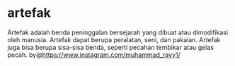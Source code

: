# artefak
Artefak adalah benda peninggalan bersejarah yang dibuat atau dimodifikasi oleh manusia. Artefak dapat berupa peralatan, seni, dan pakaian. Artefak juga bisa berupa sisa-sisa benda, seperti pecahan tembikar atau gelas pecah. 
by@https://www.instagram.com/muhammad_rayy1/
